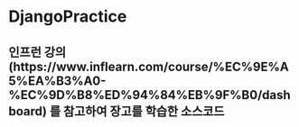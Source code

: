 <h1>DjangoPractice</h1>
<h2>인프런 강의(https://www.inflearn.com/course/%EC%9E%A5%EA%B3%A0-%EC%9D%B8%ED%94%84%EB%9F%B0/dashboard) 를 참고하여 장고를 학습한 소스코드</h2>
